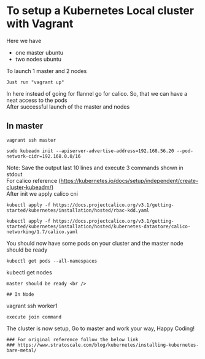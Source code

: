 # To setup a Kubernetes Local cluster with Vagrant

Here we have 
  * one master ubuntu <br />
  * two nodes ubuntu <br />

To launch 1 master and 2 nodes
```
Just run "vagrant up"
```
In here instead of going for flannel go for calico. So, that we can have a neat access to the pods <br />
After successful launch of the master and nodes <br />
## In master
```
vagrant ssh master
```
```
sudo kubeadm init --apiserver-advertise-address=192.168.56.20 --pod-network-cidr=192.168.0.0/16
```
Note: Save the output last 10 lines and execute 3 commands shown in stdout <br />
For calico reference (https://kubernetes.io/docs/setup/independent/create-cluster-kubeadm/) <br />
After init we apply calico cni <br />
```
kubectl apply -f https://docs.projectcalico.org/v3.1/getting-started/kubernetes/installation/hosted/rbac-kdd.yaml
```
```
kubectl apply -f https://docs.projectcalico.org/v3.1/getting-started/kubernetes/installation/hosted/kubernetes-datastore/calico-networking/1.7/calico.yaml
```
You should now have some pods on your cluster and the master node should be ready <br />
```
kubectl get pods --all-namespaces
```
kubectl get nodes
```
master should be ready <br />

## In Node
```
vagrant ssh worker1
```
execute join command 

```
The cluster is now setup, Go to master and work your way, Happy Coding!
```
### For original reference follow the below link 
### https://www.stratoscale.com/blog/kubernetes/installing-kubernetes-bare-metal/
